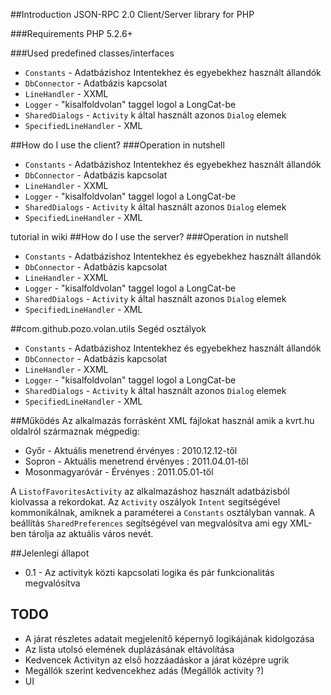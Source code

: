 ##Introduction
﻿JSON-RPC 2.0 Client/Server library for PHP

###Requirements
PHP 5.2.6+

###Used predefined classes/interfaces

 - `Constants` - Adatbázishoz Intentekhez és egyebekhez használt állandók
 - `DbConnector` - Adatbázis kapcsolat
 - `LineHandler` - XXML
 - `Logger` - "kisalfoldvolan" taggel logol a LongCat-be
 - `SharedDialogs` - `Activity` k által használt azonos `Dialog` elemek
 - `SpecifiedLineHandler` - XML

##How do I use the client?
###Operation in nutshell
 - `Constants` - Adatbázishoz Intentekhez és egyebekhez használt állandók
 - `DbConnector` - Adatbázis kapcsolat
 - `LineHandler` - XXML
 - `Logger` - "kisalfoldvolan" taggel logol a LongCat-be
 - `SharedDialogs` - `Activity` k által használt azonos `Dialog` elemek
 - `SpecifiedLineHandler` - XML

tutorial in wiki
##How do I use the server?
###Operation in nutshell
 - `Constants` - Adatbázishoz Intentekhez és egyebekhez használt állandók
 - `DbConnector` - Adatbázis kapcsolat
 - `LineHandler` - XXML
 - `Logger` - "kisalfoldvolan" taggel logol a LongCat-be
 - `SharedDialogs` - `Activity` k által használt azonos `Dialog` elemek
 - `SpecifiedLineHandler` - XML

##com.github.pozo.volan.utils
Segéd osztályok

 - `Constants` - Adatbázishoz Intentekhez és egyebekhez használt állandók
 - `DbConnector` - Adatbázis kapcsolat
 - `LineHandler` - XXML
 - `Logger` - "kisalfoldvolan" taggel logol a LongCat-be
 - `SharedDialogs` - `Activity` k által használt azonos `Dialog` elemek
 - `SpecifiedLineHandler` - XML

##Működés
Az alkalmazás forrásként XML fájlokat használ amik a kvrt.hu oldalról származnak mégpedig:

 - Győr - Aktuális menetrend érvényes : 2010.12.12-től
 - Sopron - Aktuális menetrend érvényes : 2011.04.01-től
 - Mosonmagyaróvár - Érvényes : 2011.05.01-től

A `ListofFavoritesActivity` az alkalmazáshoz használt adatbázisból kiolvassa a rekordokat. Az `Activity` oszályok `Intent` segítségével kommonikálnak, amiknek a paraméterei a `Constants` osztályban vannak. A beállítás  `SharedPreferences` segítségével van megvalósítva ami egy XML-ben tárolja az aktuális város nevét.

##Jelenlegi állapot
 - 0.1 - Az activityk közti kapcsolati logika és pár funkcionalitás megvalósítva

## TODO
 - A járat részletes adatait megjelenítő képernyő logikájának kidolgozása
 - Az lista utolsó elemének duplázásának eltávolítása
 - Kedvencek Activityn az első hozzáadáskor a járat középre ugrik
 - Megállók szerint kedvencekhez adás (Megállók activity ?)
 - UI